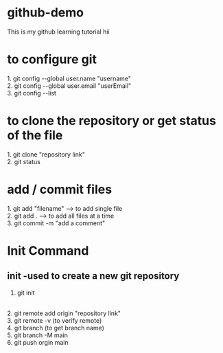 # github-demo
This is my github learning tutorial
hii
<h1> to configure git </h1>
1. git config --global user.name "username" <br>
2. git config --global user.email "userEmail"
<br>
3. git config --list


<h1> to clone the repository or get status of the file</h1>
1. git clone "repository link" <br>
2. git status

<h1> add / commit files</h1>
1. git add "filename"       --> to add single file <br>
2. git add .                --> to add all files at a time
<br>
3. git commit -m "add a comment"

<h1>Init Command</h1>
<h2> init -used to create a new git repository </h2>

1. git init 
<br>
2. git remote add origin "repository link" 
<br>
3. git remote -v  (to verify remote)
<br>
4. git branch (to get branch name)
<br>
5. git branch -M main
<br>
6. git push orgin main 